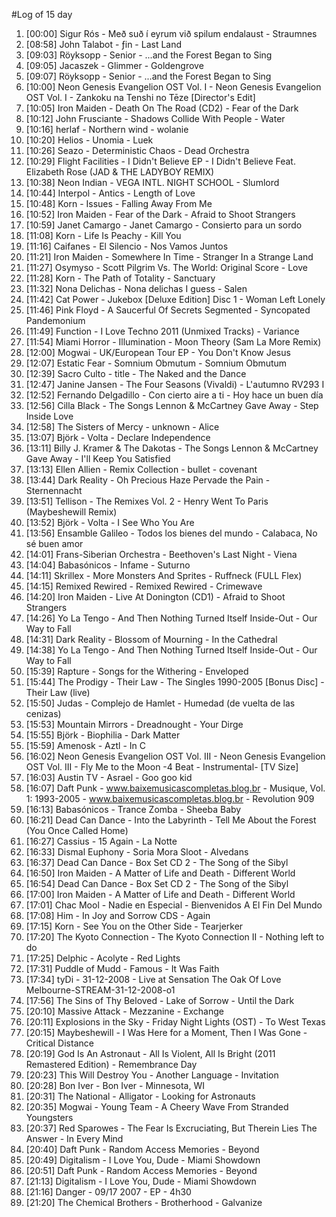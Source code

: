 #Log of 15 day

1. [00:00] Sigur Rós - Með suð í eyrum við spilum endalaust - Straumnes
1. [08:58] John Talabot - ƒin - Last Land
1. [09:03] Röyksopp - Senior - ...and the Forest Began to Sing
1. [09:05] Jacaszek - Glimmer - Goldengrove
1. [09:07] Röyksopp - Senior - ...and the Forest Began to Sing
1. [10:00] Neon Genesis Evangelion OST Vol. I - Neon Genesis Evangelion OST Vol. I - Zankoku na Tenshi no Tēze [Director's Edit]
1. [10:05] Iron Maiden - Death On The Road (CD2) - Fear of the Dark
1. [10:12] John Frusciante - Shadows Collide With People - Water
1. [10:16] herlaf - Northern wind - wolanie
1. [10:20] Helios - Unomia - Luek
1. [10:26] Seazo - Deterministic Chaos - Dead Orchestra
1. [10:29] Flight Facilities - I Didn't Believe EP - I Didn't Believe Feat. Elizabeth Rose (JAD & THE LADYBOY REMIX)
1. [10:38] Neon Indian - VEGA INTL. NIGHT SCHOOL - Slumlord
1. [10:44] Interpol - Antics - Length of Love
1. [10:48] Korn - Issues - Falling Away From Me
1. [10:52] Iron Maiden - Fear of the Dark - Afraid to Shoot Strangers
1. [10:59] Janet Camargo - Janet Camargo - Consierto para un sordo
1. [11:08] Korn - Life Is Peachy - Kill You
1. [11:16] Caifanes - El Silencio - Nos Vamos Juntos
1. [11:21] Iron Maiden - Somewhere In Time - Stranger In a Strange Land
1. [11:27] Osymyso - Scott Pilgrim Vs. The World: Original Score - Love
1. [11:28] Korn - The Path of Totality - Sanctuary
1. [11:32] Nona Delichas - Nona delichas I guess - Salen
1. [11:42] Cat Power - Jukebox [Deluxe Edition] Disc 1 - Woman Left Lonely
1. [11:46] Pink Floyd - A Saucerful Of Secrets Segmented - Syncopated Pandemonium
1. [11:49] Function - I Love Techno 2011 (Unmixed Tracks) - Variance
1. [11:54] Miami Horror - Illumination - Moon Theory (Sam La More Remix)
1. [12:00] Mogwai - UK/European Tour EP - You Don't Know Jesus
1. [12:07] Estatic Fear - Somnium Obmutum - Somnium Obmutum
1. [12:39] Sacro Culto - title - The Naked and the Dance
1. [12:47] Janine Jansen - The Four Seasons (Vivaldi) - L'autumno RV293 I
1. [12:52] Fernando Delgadillo - Con cierto aire a ti - Hoy hace un buen día
1. [12:56] Cilla Black - The Songs Lennon & McCartney Gave Away - Step Inside Love
1. [12:58] The Sisters of Mercy - unknown - Alice
1. [13:07] Björk - Volta - Declare Independence
1. [13:11] Billy J. Kramer & The Dakotas - The Songs Lennon & McCartney Gave Away - I'll Keep You Satisfied
1. [13:13] Ellen Allien - Remix Collection - bullet - covenant
1. [13:44] Dark Reality - Oh Precious Haze Pervade the Pain - Sternennacht
1. [13:51] Tellison - The Remixes Vol. 2 - Henry Went To Paris (Maybeshewill Remix)
1. [13:52] Björk - Volta - I See Who You Are
1. [13:56] Ensamble Galileo - Todos los bienes del mundo - Calabaca, No sé buen amor
1. [14:01] Frans-Siberian Orchestra - Beethoven's Last Night - Viena
1. [14:04] Babasónicos - Infame - Suturno
1. [14:11] Skrillex - More Monsters And Sprites - Ruffneck (FULL Flex)
1. [14:15] Remixed Rewired - Remixed Rewired - Crimewave
1. [14:20] Iron Maiden - Live At Donington (CD1) - Afraid to Shoot Strangers
1. [14:26] Yo La Tengo - And Then Nothing Turned Itself Inside-Out - Our Way to Fall
1. [14:31] Dark Reality - Blossom of Mourning - In the Cathedral
1. [14:38] Yo La Tengo - And Then Nothing Turned Itself Inside-Out - Our Way to Fall
1. [15:39] Rapture - Songs for the Withering - Enveloped
1. [15:44] The Prodigy - Their Law - The Singles 1990-2005 [Bonus Disc] - Their Law (live)
1. [15:50] Judas - Complejo de Hamlet - Humedad (de vuelta de las cenizas)
1. [15:53] Mountain Mirrors - Dreadnought - Your Dirge
1. [15:55] Björk - Biophilia - Dark Matter
1. [15:59] Amenosk - Aztl - In C
1. [16:02] Neon Genesis Evangelion OST Vol. III - Neon Genesis Evangelion OST Vol. III - Fly Me to the Moon -4 Beat - Instrumental- [TV Size]
1. [16:03] Austin TV - Asrael - Goo goo kid
1. [16:07] Daft Punk - www.baixemusicascompletas.blog.br - Musique, Vol. 1: 1993-2005 - www.baixemusicascompletas.blog.br - Revolution 909
1. [16:13] Babasónicos - Trance Zomba - Sheeba Baby
1. [16:21] Dead Can Dance - Into the Labyrinth - Tell Me About the Forest (You Once Called Home)
1. [16:27] Cassius - 15 Again - La Notte
1. [16:33] Dismal Euphony - Soria Mora Sloot - Alvedans
1. [16:37] Dead Can Dance - Box Set CD 2 - The Song of the Sibyl
1. [16:50] Iron Maiden - A Matter of Life and Death - Different World
1. [16:54] Dead Can Dance - Box Set CD 2 - The Song of the Sibyl
1. [17:00] Iron Maiden - A Matter of Life and Death - Different World
1. [17:01] Chac Mool - Nadie en Especial - Bienvenidos A El Fin Del Mundo
1. [17:08] Him - In Joy and Sorrow CDS - Again
1. [17:15] Korn - See You on the Other Side - Tearjerker
1. [17:20] The Kyoto Connection - The Kyoto Connection II - Nothing left to do
1. [17:25] Delphic - Acolyte - Red Lights
1. [17:31] Puddle of Mudd - Famous - It Was Faith
1. [17:34] tyDi - 31-12-2008 - Live at Sensation The Oak Of Love Melbourne-STREAM-31-12-2008-o1
1. [17:56] The Sins of Thy Beloved - Lake of Sorrow - Until the Dark
1. [20:10] Massive Attack - Mezzanine - Exchange
1. [20:11] Explosions in the Sky - Friday Night Lights (OST) - To West Texas
1. [20:15] Maybeshewill - I Was Here for a Moment, Then I Was Gone - Critical Distance
1. [20:19] God Is An Astronaut - All Is Violent, All Is Bright (2011 Remastered Edition) - Remembrance Day
1. [20:23] This Will Destroy You - Another Language - Invitation
1. [20:28] Bon Iver - Bon Iver - Minnesota, WI
1. [20:31] The National - Alligator - Looking for Astronauts
1. [20:35] Mogwai - Young Team - A Cheery Wave From Stranded Youngsters
1. [20:37] Red Sparowes - The Fear Is Excruciating, But Therein Lies The Answer - In Every Mind
1. [20:40] Daft Punk - Random Access Memories - Beyond
1. [20:49] Digitalism - I Love You, Dude - Miami Showdown
1. [20:51] Daft Punk - Random Access Memories - Beyond
1. [21:13] Digitalism - I Love You, Dude - Miami Showdown
1. [21:16] Danger - 09/17 2007 - EP - 4h30
1. [21:20] The Chemical Brothers - Brotherhood - Galvanize
